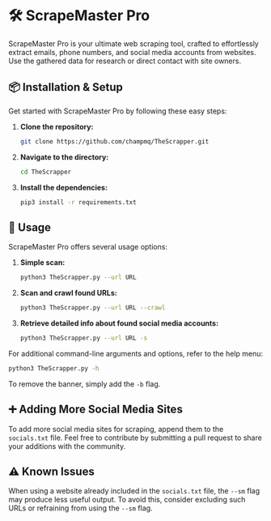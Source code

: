

# 🛠️ ScrapeMaster Pro

ScrapeMaster Pro is your ultimate web scraping tool, crafted to effortlessly extract emails, phone numbers, and social media accounts from websites. Use the gathered data for research or direct contact with site owners.

## 📦 Installation & Setup

Get started with ScrapeMaster Pro by following these easy steps:

1. **Clone the repository:**

   ```bash
   git clone https://github.com/champmq/TheScrapper.git
   ```

2. **Navigate to the directory:**

   ```bash
   cd TheScrapper
   ```

3. **Install the dependencies:**

   ```bash
   pip3 install -r requirements.txt
   ```

## 🚀 Usage

ScrapeMaster Pro offers several usage options:

1. **Simple scan:**

   ```bash
   python3 TheScrapper.py --url URL
   ```

2. **Scan and crawl found URLs:**

   ```bash
   python3 TheScrapper.py --url URL --crawl
   ```

3. **Retrieve detailed info about found social media accounts:**

   ```bash
   python3 TheScrapper.py --url URL -s
   ```

For additional command-line arguments and options, refer to the help menu:

```bash
python3 TheScrapper.py -h
```

To remove the banner, simply add the `-b` flag.

## ➕ Adding More Social Media Sites

To add more social media sites for scraping, append them to the `socials.txt` file. Feel free to contribute by submitting a pull request to share your additions with the community.

## ⚠️ Known Issues

When using a website already included in the `socials.txt` file, the `--sm` flag may produce less useful output. To avoid this, consider excluding such URLs or refraining from using the `--sm` flag.

